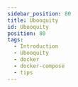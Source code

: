 ```yaml
---
sidebar_position: 80
title: Ubooquity
id: Ubooquity
position: 80
tags:
  - Introduction
  - Ubooquity
  - docker
  - docker-compose
  - tips
---
```

